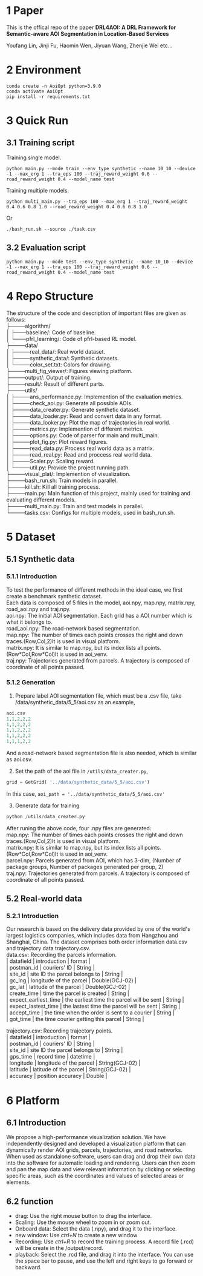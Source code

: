 # 1 Paper

This is the offical repo of the paper **DRL4AOI: A DRL Framework for Semantic-aware AOI Segmentation in Location-Based Services** 

Youfang Lin, Jinji Fu, Haomin Wen, Jiyuan Wang, Zhenjie Wei etc...

# 2 Environment

```
conda create -n AoiOpt python=3.9.0
conda activate AoiOpt
pip install -r requirements.txt
```

# 3 Quick Run

## 3.1 Training script

Training single model.

```
python main.py --mode train --env_type synthetic --name 10_10 --device -1 --max_erg 1 --tra_eps 100 --traj_reward_weight 0.6 --road_reward_weight 0.4 --model_name test
```

Training multiple models.

```
python multi_main.py --tra_eps 100 --max_erg 1 --traj_reward_weight 0.4 0.6 0.8 1.0 --road_reward_weight 0.4 0.6 0.8 1.0
```

Or

```
./bash_run.sh --source ./task.csv
```

## 3.2 Evaluation script

```
python main.py --mode test --env_type synthetic --name 10_10 --device -1 --max_erg 1 --tra_eps 100 --traj_reward_weight 0.6 --road_reward_weight 0.4 --model_name test
```

# 4 Repo Structure

The structure of the code and description of important files are given as follows:    
├────algorithm/  
│    ├───baseline/:  Code of baseline.  
│    └───pfrl_learning/:  Code of pfrl-based RL model.   
├────data/  
│    ├────real_data/:  Real world dataset.   
│    ├────synthetic_data/:  Synthetic datasets.   
│    └────color_set.txt:  Colors for drawing.   
├────multi_fig_viewer/:  Figures viewing platform.   
├────output/:  Output of training.   
├────result/:  Result of different parts.   
├────utils/   
│    ├────ans_performance.py: Implemention of the evaluation metrics.   
│    ├────check_aoi.py: Generate all possible AOIs.   
│    ├────data_creater.py: Generate synthetic dataset.   
│    ├────data_loader.py: Read and convert data in any format.   
│    ├────data_looker.py: Plot the map of trajectories in real world.   
│    ├────metrics.py: Implemention of different metrics.   
│    ├────options.py: Code of parser for main and multi_main.   
│    ├────plot_fig.py: Plot reward figures.   
│    ├────read_data.py: Process real world data as a matrix.  
│    ├────read_real.py: Read and proccess real world data.  
│    ├────Scaler.py: Scaling reward.  
│    └────util.py: Provide the project running path.  
├────visual_plat/: Implemention of visualization.  
├────bash_run.sh: Train models in parallel.  
├────kill.sh: Kill all training process.  
├────main.py: Main function of this project, mainly used for training and evaluating different models.  
├────multi_main.py: Train and test models in parallel.  
└────tasks.csv: Configs for multiple models, used in bash_run.sh.  

# 5 Dataset

## 5.1 Synthetic data

### 5.1.1 Introduction

To test the performance of different methods in the ideal case, we first create a benchmark synthetic dataset.   
Each data is composed of 5 files in the model, aoi.npy, map.npy, matrix.npy, road_aoi.npy and traj.npy.   
aoi.npy: The initial AOI segmentation. Each grid has a AOI number which is what it belongs to.   
road_aoi.npy: The road-network based segmentation.   
map.npy: The number of times each points crosses the right and down traces.(Row,Col,2)It is used in visual platform.  
matrix.npy: It is similar to map.npy, but its index lists all points.(Row\*Col,Row\*Col)It is used in aoi_venv.  
traj.npy: Trajectories generated from parcels. A trajectory is composed of coordinate of all points passed.  

### 5.1.2 Generation

1) Prepare label AOI segmentation file, which must be a .csv file, take /data/synthetic_data/5_5/aoi.csv as an example,

```python
aoi.csv
1,1,2,2,2
1,1,2,2,2
1,1,2,2,2
1,1,2,2,2
1,1,1,2,2
```

And a road-network based segmentation file is also needed, which is similar as aoi.csv.

2) Set the path of the aoi file in `/utils/data_creater.py`,

```python
grid = GetGrid( '../data/synthetic_data/5_5/aoi.csv')
```

In this case,  `aoi_path = '../data/synthetic_data/5_5/aoi.csv'`

3) Generate data for training

```python
python /utils/data_creater.py
```

After runing the above code, four .npy files are generated:  
map.npy:  The number of times each points crosses the right and down traces.(Row,Col,2)It is used in visual platform.  
matrix.npy: It is similar to map.npy, but its index lists all points.(Row\*Col,Row\*Col)It is used in aoi_venv.  
parcel.npy: Parcels generated from AOI, which has 3-dim, (Number of package groups, Number of packages generated per group, 2)  
traj.npy: Trajectories generated from parcels. A trajectory is composed of coordinate of all points passed.  

## 5.2 Real-world data

### 5.2.1 Introduction

Our research is based on the delivery data provided by one of the world's largest logistics companies, which includes data from Hangzhou and Shanghai, China. The dataset comprises both order information data.csv and trajectory data trajectory.csv.  
data.csv: Recording the parcels information.  
| datafield | introduction | format |  
| postman_id | couriers' ID | String |  
| site_id | site ID the parcel belongs to | String |  
| gc_lng | longitude of the parcel | Double(GCJ-02) |  
| gc_lat | latitude of the parcel | Double(GCJ-02) |  
| create_time | time the parcel is created | String |  
| expect_earliest_time | the earliest time the parcel will be sent | String |  
| expect_lastest_time | the lastest time the parcel will be sent | String |  
| accept_time | the time when the order is sent to a courier | String |  
| got_time | the time courier getting this parcel | String |  

trajectory.csv: Recording trajectory points.  
| datafield | introduction | format |  
| postman_id | couriers' ID | String |  
| site_id | site ID the parcel belongs to | String |  
| gps_time | record time | datetime |  
| longitude | longitude of the parcel | String(GCJ-02) |    
| latitude | latitude of the parcel | String(GCJ-02) |  
| accuracy | position accuracy | Double |  

# 6 Platform

## 6.1 Introduction

We propose a high-performance visualization solution. We have independently designed and developed a visualization platform that can dynamically render AOI grids, parcels, trajectories, and road networks.
When used as standalone software, users can drag and drop their own data into the software for automatic loading and rendering. Users can then zoom and pan the map data and view relevant information by clicking or selecting specific areas, such as the coordinates and values of selected areas or elements.

## 6.2 function

- drag: Use the right mouse button to drag the interface.
- Scaling: Use the mouse wheel to zoom in or zoom out.
- Onboard data: Select the data (.npy), and drag it to the interface.
- new window: Use *ctrl+N* to create a new window
- Recording: Use *ctrl+R* to record the training process. A record file (.rcd) will be create in the /output/record.
- playback: Select the .rcd file, and drag it into the interface. You can use the space bar to pause, and use the left and right keys to go forward or backward.
